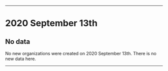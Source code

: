 
***

# 2020 September 13th

## No data

No new organizations were created on 2020 September 13th. There is no new data here.

***
